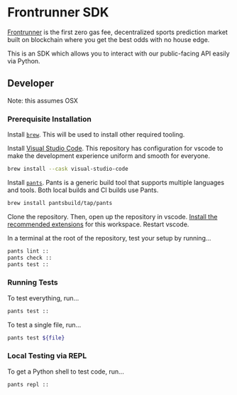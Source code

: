 # Frontrunner SDK

[Frontrunner][frontrunner] is the first zero gas fee, decentralized sports
prediction market built on blockchain where you get the best odds with no house
edge.

[frontrunner]: https://www.getfrontrunner.com/

This is an SDK which allows you to interact with our public-facing API easily
via Python.

## Developer

Note: this assumes OSX

### Prerequisite Installation

Install [`brew`][brew]. This will be used to install other required tooling.

[brew]: https://brew.sh/

Install [Visual Studio Code][vscode]. This repository has configuration for
vscode to make the development experience uniform and smooth for everyone.

[vscode]: https://code.visualstudio.com/

```sh
brew install --cask visual-studio-code
```

Install [`pants`][pants]. Pants is a generic build tool that supports multiple
languages and tools. Both local builds and CI builds use Pants.

[pants]: https://www.pantsbuild.org/docs/welcome-to-pants

```sh
brew install pantsbuild/tap/pants
```

Clone the repository. Then, open up the repository in vscode.
[Install the recommended extensions][install-recommended-extensions] for this
workspace. Restart vscode.

[install-recommended-extensions]: https://code.visualstudio.com/docs/editor/extension-marketplace#_workspace-recommended-extensions

In a terminal at the root of the repository, test your setup by running...

```sh
pants lint ::
pants check ::
pants test ::
```

### Running Tests

To test everything, run...

```sh
pants test ::
```

To test a single file, run...

```sh
pants test ${file}
```

### Local Testing via REPL

To get a Python shell to test code, run...

```sh
pants repl ::
```
